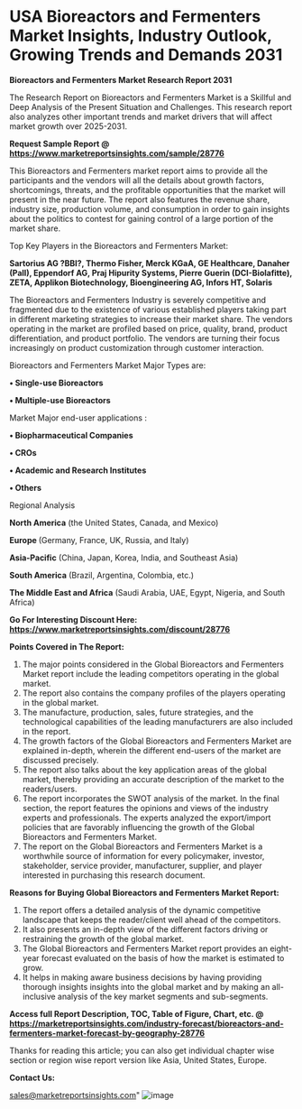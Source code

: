 # USA Bioreactors and Fermenters Market Insights, Industry Outlook, Growing Trends and Demands 2031

<strong>Bioreactors and Fermenters Market Research Report 2031</strong>

The Research Report on Bioreactors and Fermenters Market is a Skillful and Deep Analysis of the Present Situation and Challenges. This research report also analyzes other important trends and market drivers that will affect market growth over 2025-2031.

<strong>Request Sample Report @ <a href=https://www.marketreportsinsights.com/sample/28776>https://www.marketreportsinsights.com/sample/28776</a></strong>

This Bioreactors and Fermenters market report aims to provide all the participants and the vendors will all the details about growth factors, shortcomings, threats, and the profitable opportunities that the market will present in the near future. The report also features the revenue share, industry size, production volume, and consumption in order to gain insights about the politics to contest for gaining control of a large portion of the market share.

Top Key Players in the Bioreactors and Fermenters Market:

<strong>Sartorius AG ?BBI?, Thermo Fisher, Merck KGaA, GE Healthcare, Danaher (Pall), Eppendorf AG, Praj Hipurity Systems, Pierre Guerin (DCI-Biolafitte), ZETA, Applikon Biotechnology, Bioengineering AG, Infors HT, Solaris</strong>

The Bioreactors and Fermenters Industry is severely competitive and fragmented due to the existence of various established players taking part in different marketing strategies to increase their market share. The vendors operating in the market are profiled based on price, quality, brand, product differentiation, and product portfolio. The vendors are turning their focus increasingly on product customization through customer interaction.

Bioreactors and Fermenters Market Major Types are:

<strong>• Single-use Bioreactors

• Multiple-use Bioreactors</strong>

Market Major end-user applications :

<strong>• Biopharmaceutical Companies

• CROs

• Academic and Research Institutes

• Others</strong>

Regional Analysis

</u><strong><b>North America</b></strong> (the United States, Canada, and Mexico)

<strong><b>Europe </b></strong>(Germany, France, UK, Russia, and Italy)

<strong><b>Asia-Pacific</b></strong> (China, Japan, Korea, India, and Southeast Asia)

<strong><b>South America</b></strong> (Brazil, Argentina, Colombia, etc.)

<strong><b>The Middle East and Africa</b></strong> (Saudi Arabia, UAE, Egypt, Nigeria, and South Africa)

<strong>Go For Interesting Discount Here: <a href=https://www.marketreportsinsights.com/discount/28776>https://www.marketreportsinsights.com/discount/28776</a></strong>

<strong>Points Covered in The Report:</strong>
<ol>
  <li>The major points considered in the Global Bioreactors and Fermenters Market report include the leading competitors operating in the global market.</li>
  <li>The report also contains the company profiles of the players operating in the global market.</li>
  <li>The manufacture, production, sales, future strategies, and the technological capabilities of the leading manufacturers are also included in the report.</li>
  <li>The growth factors of the Global Bioreactors and Fermenters Market are explained in-depth, wherein the different end-users of the market are discussed precisely.</li>
  <li>The report also talks about the key application areas of the global market, thereby providing an accurate description of the market to the readers/users.</li>
  <li>The report incorporates the SWOT analysis of the market. In the final section, the report features the opinions and views of the industry experts and professionals. The experts analyzed the export/import policies that are favorably influencing the growth of the Global Bioreactors and Fermenters Market.</li>
  <li>The report on the Global Bioreactors and Fermenters Market is a worthwhile source of information for every policymaker, investor, stakeholder, service provider, manufacturer, supplier, and player interested in purchasing this research document.</li>
</ol>
<strong>Reasons for Buying Global Bioreactors and Fermenters Market Report:</strong>

<ol>
  <li>The report offers a detailed analysis of the dynamic competitive landscape that keeps the reader/client well ahead of the competitors.</li>
  <li>It also presents an in-depth view of the different factors driving or restraining the growth of the global market.</li>
  <li>The Global Bioreactors and Fermenters Market report provides an eight-year forecast evaluated on the basis of how the market is estimated to grow.</li>
  <li>It helps in making aware business decisions by having providing thorough insights insights into the global market and by making an all-inclusive analysis of the key market segments and sub-segments.</li>
</ol>
<strong>Access full Report Description, TOC, Table of Figure, Chart, etc. @ <a href=https://marketreportsinsights.com/industry-forecast/bioreactors-and-fermenters-market-forecast-by-geography-28776>https://marketreportsinsights.com/industry-forecast/bioreactors-and-fermenters-market-forecast-by-geography-28776</a></strong>


Thanks for reading this article; you can also get individual chapter wise section or region wise report version like Asia, United States, Europe.

<strong>Contact Us:</strong>

sales@marketreportsinsights.com"
![image](https://github.com/user-attachments/assets/8bafd5d2-e149-46ca-84a8-e80c4f7d3d44)
